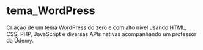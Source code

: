 # tema_WordPress
Criação de um tema WordPress do zero e com alto nível usando HTML, CSS, PHP, JavaScript e diversas APIs nativas acompanhando um professor da Ûdemy.
